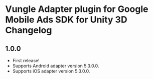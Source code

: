 # Vungle Adapter plugin for Google Mobile Ads SDK for Unity 3D Changelog

## 1.0.0

- First release!
- Supports Android adapter version 5.3.0.0.
- Supports iOS adapter version 5.3.0.0.
